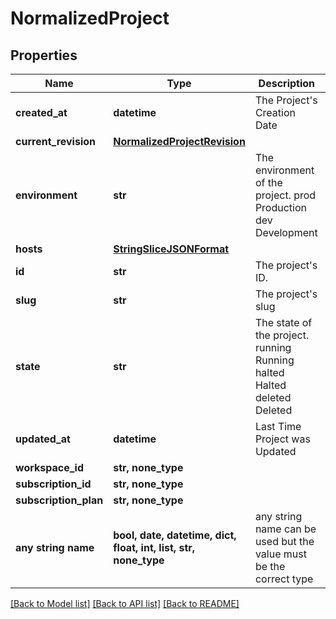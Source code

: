 # NormalizedProject


## Properties
Name | Type | Description | Notes
------------ | ------------- | ------------- | -------------
**created_at** | **datetime** | The Project&#39;s Creation Date | [readonly] 
**current_revision** | [**NormalizedProjectRevision**](NormalizedProjectRevision.md) |  | 
**environment** | **str** | The environment of the project. prod Production dev Development | 
**hosts** | [**StringSliceJSONFormat**](StringSliceJSONFormat.md) |  | 
**id** | **str** | The project&#39;s ID. | [readonly] 
**slug** | **str** | The project&#39;s slug | [readonly] 
**state** | **str** | The state of the project. running Running halted Halted deleted Deleted | [readonly] 
**updated_at** | **datetime** | Last Time Project was Updated | [readonly] 
**workspace_id** | **str, none_type** |  | 
**subscription_id** | **str, none_type** |  | [optional] 
**subscription_plan** | **str, none_type** |  | [optional] 
**any string name** | **bool, date, datetime, dict, float, int, list, str, none_type** | any string name can be used but the value must be the correct type | [optional]

[[Back to Model list]](../README.md#documentation-for-models) [[Back to API list]](../README.md#documentation-for-api-endpoints) [[Back to README]](../README.md)


